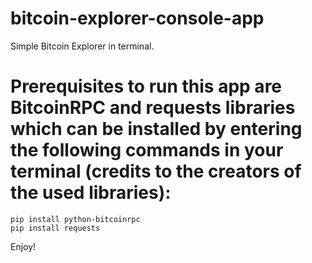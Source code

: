 # bitcoin-explorer-console-app
Simple Bitcoin Explorer in terminal.

# Prerequisites to run this app are BitcoinRPC and requests libraries which can be installed by entering the following commands in your terminal (credits to the creators of the used libraries):

```
pip install python-bitcoinrpc
pip install requests

```

Enjoy!
